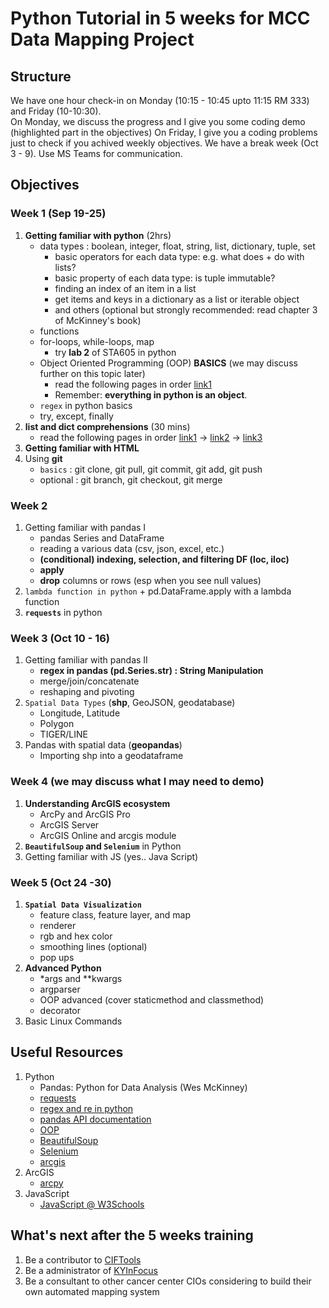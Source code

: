 # Python Tutorial in 5 weeks for MCC Data Mapping Project

## Structure
We have one hour check-in on Monday (10:15 - 10:45 upto 11:15 RM 333) and Friday (10-10:30).   
On Monday, we discuss the progress and I give you some coding demo (highlighted part in the objectives)
On Friday, I give you a coding problems just to check if you achived weekly objectives.
We have a break week (Oct 3 - 9).
Use MS Teams for communication.



## Objectives

### Week 1 (Sep 19-25)
1. **Getting familiar with python** (2hrs)
   * data types : boolean, integer, float, string, list, dictionary, tuple, set
      * basic operators for each data type: e.g. what does + do with lists? 
      * basic property of each data type: is tuple immutable?
      * finding an index of an item in a list
      * get items and keys in a dictionary as a list or iterable object
      * and others (optional but strongly recommended: read chapter 3 of McKinney's book)
   * functions
   * for-loops, while-loops, map
      * try **lab 2** of STA605 in python
   * Object Oriented Programming (OOP) **BASICS** (we may discuss further on this topic later)
      * read the following pages in order [link1](https://www.w3schools.com/python/python_classes.asp)
      * Remember: **everything in python is an object**.
   * `regex` in python basics
   * try, except, finally
3. **list and dict comprehensions** (30 mins)
   * read the following pages in order [link1](https://www.w3schools.com/python/python_lists_comprehension.asp) $\rightarrow$ [link2](https://www.programiz.com/python-programming/dictionary-comprehension) $\rightarrow$ [link3](https://www.geeksforgeeks.org/python-map-vs-list-comprehension/)
4. **Getting familiar with HTML** 
5. Using **git** 
   * `basics` : git clone, git pull, git commit, git add, git push
   * optional : git branch, git checkout, git merge

### Week 2
1. Getting familiar with pandas I
   * pandas Series and DataFrame
   * reading a various data (csv, json, excel, etc.)
   * **(conditional) indexing, selection, and filtering DF (loc, iloc)**
   * **apply**
   * **drop** columns or rows (esp when you see null values)
2. `lambda function in python` + pd.DataFrame.apply with a lambda function
3. **`requests`** in python

### Week 3 (Oct 10 - 16)
1. Getting familiar with pandas II
   * **regex in pandas (pd.Series.str) : String Manipulation**
   * merge/join/concatenate
   * reshaping and pivoting
2. `Spatial Data Types` (**shp**, GeoJSON, geodatabase)
   * Longitude, Latitude
   * Polygon
   * TIGER/LINE
4. Pandas with spatial data (**geopandas**)
   * Importing shp into a geodataframe

### Week 4 (we may discuss what I may need to demo)
1. **Understanding ArcGIS ecosystem**
   * ArcPy and ArcGIS Pro
   * ArcGIS Server
   * ArcGIS Online and arcgis module
2. **`BeautifulSoup` and `Selenium`** in Python 
3. Getting familiar with JS (yes.. Java Script)

### Week 5 (Oct 24 -30)
1. **`Spatial Data Visualization`**
   * feature class, feature layer, and map
   * renderer
   * rgb and hex color
   * smoothing lines (optional)
   * pop ups
2. **Advanced Python**
   * \*args and \*\*kwargs
   * argparser
   * OOP advanced (cover staticmethod and classmethod)
   * decorator
3. Basic Linux Commands

## Useful Resources
1. Python
   * Pandas: Python for Data Analysis (Wes McKinney)
   * [requests](https://www.w3schools.com/python/module_requests.asp)
   * [regex and re in python](https://www.w3schools.com/python/python_regex.asp)
   * [pandas API documentation](https://pandas.pydata.org/docs/reference/index.html)
   * [OOP](https://www.w3schools.com/python/python_classes.asp)
   * [BeautifulSoup](https://beautiful-soup-4.readthedocs.io/en/latest/)
   * [Selenium](https://selenium-python.readthedocs.io/)
   * [arcgis](https://developers.arcgis.com/python/)
2. ArcGIS
   * [arcpy](https://pro.arcgis.com/en/pro-app/2.8/arcpy/get-started/what-is-arcpy-.htm)
3. JavaScript
   * [JavaScript @ W3Schools](https://www.w3schools.com/js/)

## What's next after the 5 weeks training
1. Be a contributor to [CIFTools](https://github.com/CIOData/CIFTools/)
2. Be a administrator of [KYInFocus](https://cancerinfocus.uky.edu/)
3. Be a consultant to other cancer center CIOs considering to build their own automated mapping system
